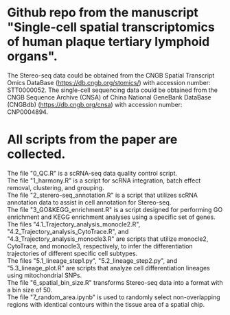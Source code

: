 # Github repo from the manuscript "Single-cell spatial transcriptomics of human plaque tertiary lymphoid organs".
The Stereo-seq data could be obtained from the CNGB Spatial Transcript Omics DataBase (https://db.cngb.org/stomics/) with accession number: STT0000052. 
The single-cell sequencing data could be obtained from the CNGB Sequence Archive (CNSA) of China National GeneBank DataBase (CNGBdb) (https://db.cngb.org/cnsa) with accession number: CNP0004894.   

# All scripts from the paper are collected.
The file "0_QC.R" is a scRNA-seq data quality control script.  
The file "1_harmony.R" is a script for scRNA integration, batch effect removal, clustering, and grouping.  
The file "2_sterero-seq_annotation.R" is a script that utilizes scRNA annotation data to assist in cell annotation for Stereo-seq.  
The file "3_GO&KEGG_enrichment.R" is a script designed for performing GO enrichment and KEGG enrichment analyses using a specific set of genes.  
The files "4.1_Trajectory_analysis_monocle2.R", "4.2_Trajectory_analysis_CytoTrace.R", and "4.3_Trajectory_analysis_monocle3.R" are scripts that utilize monocle2, CytoTrace, and monocle3, respectively, to infer the differentiation trajectories of different specific cell subtypes.  
The files "5.1_lineage_step1.py", "5.2_lineage_step2.py", and "5.3_lineage_plot.R" are scripts that analyze cell differentiation lineages using mitochondrial SNPs.  
The file "6_spatial_bin_size.R" transforms Stereo-seq data into a format with a bin size of 50.  
The file "7_random_area.ipynb" is used to randomly select non-overlapping regions with identical contours within the tissue area of a spatial chip.  
